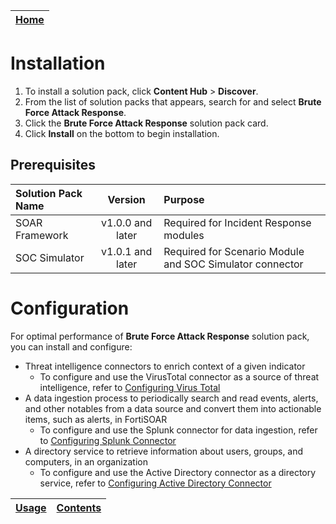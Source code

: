 | [Home](../README.md) | 
|----------------------| 

# Installation

1. To install a solution pack, click **Content Hub** > **Discover**.
2. From the list of solution packs that appears, search for and select **Brute Force Attack Response**.
3. Click the **Brute Force Attack Response** solution pack card.
4. Click **Install** on the bottom to begin installation.

## Prerequisites

| Solution Pack Name |      Version      | Purpose                                                  |
|:-------------------|:-----------------:|:---------------------------------------------------------|
| SOAR Framework     | v1.0.0  and later | Required for Incident Response modules                   |
| SOC Simulator      | v1.0.1  and later | Required for Scenario Module and SOC Simulator connector |

# Configuration

For optimal performance of **Brute Force Attack Response** solution pack, you can install and configure:

- Threat intelligence connectors to enrich context of a given indicator
    - To configure and use the VirusTotal connector as a source of threat intelligence, refer to [Configuring Virus Total](https://docs.fortinet.com/document/fortisoar/2.1.0/virustotal/166/virustotal-v2-1-0#Configuration_parameters)
- A data ingestion process to periodically search and read events, alerts, and other notables from a data source and convert them into actionable items, such as alerts, in FortiSOAR
    - To configure and use the Splunk connector for data ingestion, refer to [Configuring Splunk Connector](https://docs.fortinet.com/document/fortisoar/1.6.2/splunk/130/splunk-v1-6-2#Configure_Data_Ingestion)
- A directory service to retrieve information about users, groups, and computers, in an organization
    - To configure and use the Active Directory connector as a directory service, refer to [Configuring Active Directory Connector](https://docs.fortinet.com/document/fortisoar/2.2.0/active-directory/154/active-directory-v2-2-0#Configuration_parameters)

| [Usage](./usage.md) | [Contents](./contents.md) |
|---------------------|---------------------------|